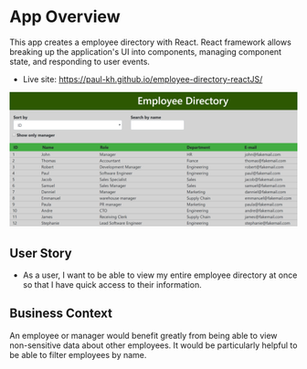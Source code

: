 
# App Overview

This app creates a employee directory with React. React framework allows breaking up the application's UI into components, managing component state, and responding to user events.

* Live site: https://paul-kh.github.io/employee-directory-reactJS/

![alt text](./src/image.png)

## User Story

* As a user, I want to be able to view my entire employee directory at once so that I have quick access to their information.

## Business Context

An employee or manager would benefit greatly from being able to view non-sensitive data about other employees. It would be particularly helpful to be able to filter employees by name.


